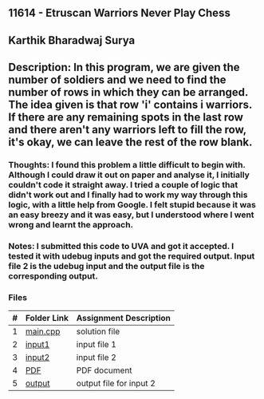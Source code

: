 ## 11614 - Etruscan Warriors Never Play Chess
## Karthik Bharadwaj Surya

## Description: In this program, we are given the number of soldiers and we need to find the number of rows in which they can be arranged. The idea given is that row 'i' contains i warriors. If there are any remaining spots in the last row and there aren't any warriors left to fill the row, it's okay, we can leave the rest of the row blank.

### Thoughts: I found this problem a little difficult to begin with. Although I could draw it out on paper and analyse it, I initially couldn't code it straight away. I tried a couple of logic that didn't work out and I finally had to work my way through this logic, with a little help from Google. I felt stupid because it was an easy breezy and it was easy, but I understood where I went wrong and learnt the approach. 

### Notes: I submitted this code to UVA and got it accepted. I tested it with udebug inputs and got the required output. Input file 2 is the udebug input and the output file is the corresponding output. 


### Files

|   #   | Folder Link                            | Assignment Description                               |
| :---: | -------------------------------------- | ---------------------------------------------------- |
|   1   | [main.cpp](./main.cpp)                 | solution file                                        |
|   2   | [input1](./in1)                        | input file 1                                         |
|   3   | [input2](./in2)                        | input file 2                                         |
|   4   | [PDF](./p11614.pdf)                    | PDF document                                         |
|   5   | [output](./out1.txt)                   | output file for input 2                              |



